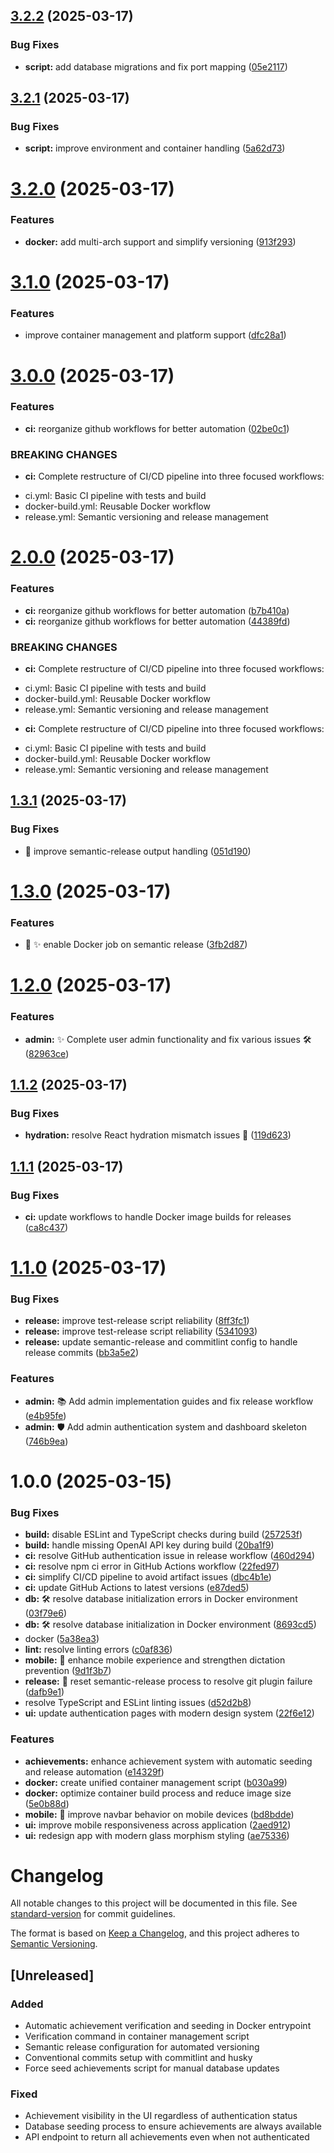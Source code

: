 ## [3.2.2](https://github.com/lindehoff/SpellBuddy/compare/v3.2.1...v3.2.2) (2025-03-17)


### Bug Fixes

* **script:** add database migrations and fix port mapping ([05e2117](https://github.com/lindehoff/SpellBuddy/commit/05e211781961fe37c224f4cbb36ec004ec433906))

## [3.2.1](https://github.com/lindehoff/SpellBuddy/compare/v3.2.0...v3.2.1) (2025-03-17)


### Bug Fixes

* **script:** improve environment and container handling ([5a62d73](https://github.com/lindehoff/SpellBuddy/commit/5a62d73c7cbd93eb17e38e9cd6bfd17c730fd139))

# [3.2.0](https://github.com/lindehoff/SpellBuddy/compare/v3.1.0...v3.2.0) (2025-03-17)


### Features

* **docker:** add multi-arch support and simplify versioning ([913f293](https://github.com/lindehoff/SpellBuddy/commit/913f2939cafdd01e7569aaa8d23dc39495392b37))

# [3.1.0](https://github.com/lindehoff/SpellBuddy/compare/v3.0.0...v3.1.0) (2025-03-17)


### Features

* improve container management and platform support ([dfc28a1](https://github.com/lindehoff/SpellBuddy/commit/dfc28a1c809298a102bdc7d36e8d7cad2979930c))

# [3.0.0](https://github.com/lindehoff/SpellBuddy/compare/v2.0.0...v3.0.0) (2025-03-17)


### Features

* **ci:** reorganize github workflows for better automation ([02be0c1](https://github.com/lindehoff/SpellBuddy/commit/02be0c1500d789decd2fb7d28bac0a1e832bbc13))


### BREAKING CHANGES

* **ci:** Complete restructure of CI/CD pipeline into three focused workflows:
- ci.yml: Basic CI pipeline with tests and build
- docker-build.yml: Reusable Docker workflow
- release.yml: Semantic versioning and release management

# [2.0.0](https://github.com/lindehoff/SpellBuddy/compare/v1.3.1...v2.0.0) (2025-03-17)


### Features

* **ci:** reorganize github workflows for better automation ([b7b410a](https://github.com/lindehoff/SpellBuddy/commit/b7b410a577103c25ae2927802a0201402085d70e))
* **ci:** reorganize github workflows for better automation ([44389fd](https://github.com/lindehoff/SpellBuddy/commit/44389fdbfd6a868691eb6ee23635b640b023a267))


### BREAKING CHANGES

* **ci:** Complete restructure of CI/CD pipeline into three focused workflows:
- ci.yml: Basic CI pipeline with tests and build
- docker-build.yml: Reusable Docker workflow
- release.yml: Semantic versioning and release management
* **ci:** Complete restructure of CI/CD pipeline into three focused workflows:
- ci.yml: Basic CI pipeline with tests and build
- docker-build.yml: Reusable Docker workflow
- release.yml: Semantic versioning and release management

## [1.3.1](https://github.com/lindehoff/SpellBuddy/compare/v1.3.0...v1.3.1) (2025-03-17)


### Bug Fixes

* 🐛 improve semantic-release output handling ([051d190](https://github.com/lindehoff/SpellBuddy/commit/051d19040725e0af45aeacf84bf7ef3af1b7d2bc))

# [1.3.0](https://github.com/lindehoff/SpellBuddy/compare/v1.2.0...v1.3.0) (2025-03-17)


### Features

* 🚀 ✨ enable Docker job on semantic release ([3fb2d87](https://github.com/lindehoff/SpellBuddy/commit/3fb2d87d4203199579aedbc7cd87d5ad228f2954))

# [1.2.0](https://github.com/lindehoff/SpellBuddy/compare/v1.1.2...v1.2.0) (2025-03-17)


### Features

* **admin:** ✨ Complete user admin functionality and fix various issues 🛠️ ([82963ce](https://github.com/lindehoff/SpellBuddy/commit/82963ced27f8000ff09f1407daff869949f681f6))

## [1.1.2](https://github.com/lindehoff/SpellBuddy/compare/v1.1.1...v1.1.2) (2025-03-17)


### Bug Fixes

* **hydration:** resolve React hydration mismatch issues 🔧 ([119d623](https://github.com/lindehoff/SpellBuddy/commit/119d6231c1efda30a1cd30e58aca6ed97d70fd87))

## [1.1.1](https://github.com/lindehoff/SpellBuddy/compare/v1.1.0...v1.1.1) (2025-03-17)


### Bug Fixes

* **ci:** update workflows to handle Docker image builds for releases ([ca8c437](https://github.com/lindehoff/SpellBuddy/commit/ca8c4375e35ba2388c26915f3aafeb500e2fbe81))

# [1.1.0](https://github.com/lindehoff/SpellBuddy/compare/v1.0.0...v1.1.0) (2025-03-17)


### Bug Fixes

* **release:** improve test-release script reliability ([8ff3fc1](https://github.com/lindehoff/SpellBuddy/commit/8ff3fc13e35022020e7d5ed3d1f99b0079cc69e5))
* **release:** improve test-release script reliability ([5341093](https://github.com/lindehoff/SpellBuddy/commit/5341093181897b9fdd16027dfde02db5511ac318))
* **release:** update semantic-release and commitlint config to handle release commits ([bb3a5e2](https://github.com/lindehoff/SpellBuddy/commit/bb3a5e2880b54c71b449d3353a42b99ffde44a2f))


### Features

* **admin:** 📚 Add admin implementation guides and fix release workflow ([e4b95fe](https://github.com/lindehoff/SpellBuddy/commit/e4b95fe23fa47bb58ac17c6550f32b4d98487c40))
* **admin:** 🛡️ Add admin authentication system and dashboard skeleton ([746b9ea](https://github.com/lindehoff/SpellBuddy/commit/746b9eac45821f138b149bf640e1cad9997478d5))

# 1.0.0 (2025-03-15)


### Bug Fixes

* **build:** disable ESLint and TypeScript checks during build ([257253f](https://github.com/lindehoff/SpellBuddy/commit/257253f822788e930f88dacc6d88ed7bea643a21))
* **build:** handle missing OpenAI API key during build ([20ba1f9](https://github.com/lindehoff/SpellBuddy/commit/20ba1f9c32379879f09ccc96d5579d45a8bc673d))
* **ci:** resolve GitHub authentication issue in release workflow ([460d294](https://github.com/lindehoff/SpellBuddy/commit/460d294258b8d7814853b6a787400933ec30cead))
* **ci:** resolve npm ci error in GitHub Actions workflow ([22fed97](https://github.com/lindehoff/SpellBuddy/commit/22fed9792109b53255d12e68c0996b2914866c19))
* **ci:** simplify CI/CD pipeline to avoid artifact issues ([dbc4b1e](https://github.com/lindehoff/SpellBuddy/commit/dbc4b1ecf6dda2b4af9880b982b21f41e236c485))
* **ci:** update GitHub Actions to latest versions ([e87ded5](https://github.com/lindehoff/SpellBuddy/commit/e87ded5cc65e44510da23fd6f5c9eb0edac20616))
* **db:** 🛠️ resolve database initialization errors in Docker environment ([03f79e6](https://github.com/lindehoff/SpellBuddy/commit/03f79e6381730f690cbf99b1439ebdf66340c28c))
* **db:** 🛠️ resolve database initialization in Docker environment ([8693cd5](https://github.com/lindehoff/SpellBuddy/commit/8693cd509afa999395a370f4502866d7f10ba5e0))
* docker ([5a38ea3](https://github.com/lindehoff/SpellBuddy/commit/5a38ea3e34cedc3c7124541cd0ed602f901aa518))
* **lint:** resolve linting errors ([c0af836](https://github.com/lindehoff/SpellBuddy/commit/c0af836227feb7b6256f3990d39318adac281634))
* **mobile:** 📱 enhance mobile experience and strengthen dictation prevention ([9d1f3b7](https://github.com/lindehoff/SpellBuddy/commit/9d1f3b73b19951a9b786351471c042e52b9f8365))
* **release:** 🔄 reset semantic-release process to resolve git plugin failure ([dafb9e1](https://github.com/lindehoff/SpellBuddy/commit/dafb9e1fc13a8bd73f17522657943251bac70168))
* resolve TypeScript and ESLint linting issues ([d52d2b8](https://github.com/lindehoff/SpellBuddy/commit/d52d2b8fdb937dbb3672fc7b0c117c69cd51e204))
* **ui:** update authentication pages with modern design system ([22f6e12](https://github.com/lindehoff/SpellBuddy/commit/22f6e12e055c7f3411127206f5559b7ea1ad4021))


### Features

* **achievements:** enhance achievement system with automatic seeding and release automation ([e14329f](https://github.com/lindehoff/SpellBuddy/commit/e14329f1692de933ea916fef6f15dbf5b59559a7))
* **docker:** create unified container management script ([b030a99](https://github.com/lindehoff/SpellBuddy/commit/b030a99891f454f12fc400f3502eb7297d774f15))
* **docker:** optimize container build process and reduce image size ([5e0b88d](https://github.com/lindehoff/SpellBuddy/commit/5e0b88d48e9a8b235782ef5ff0fb2d08dfc3133e))
* **mobile:** 📱 improve navbar behavior on mobile devices ([bd8bdde](https://github.com/lindehoff/SpellBuddy/commit/bd8bdde3314e05e56f64eb18523e577819de49ad))
* **ui:** improve mobile responsiveness across application ([2aed912](https://github.com/lindehoff/SpellBuddy/commit/2aed912ecd323899a1243ccc37ac0b581bce338e))
* **ui:** redesign app with modern glass morphism styling ([ae75336](https://github.com/lindehoff/SpellBuddy/commit/ae75336a2011a2058ce1b460295f98999ad953d4))

# Changelog

All notable changes to this project will be documented in this file. See [standard-version](https://github.com/conventional-changelog/standard-version) for commit guidelines.

The format is based on [Keep a Changelog](https://keepachangelog.com/en/1.0.0/),
and this project adheres to [Semantic Versioning](https://semver.org/spec/v2.0.0.html).

## [Unreleased]

### Added
- Automatic achievement verification and seeding in Docker entrypoint
- Verification command in container management script
- Semantic release configuration for automated versioning
- Conventional commits setup with commitlint and husky
- Force seed achievements script for manual database updates

### Fixed
- Achievement visibility in the UI regardless of authentication status
- Database seeding process to ensure achievements are always available
- API endpoint to return all achievements even when not authenticated
